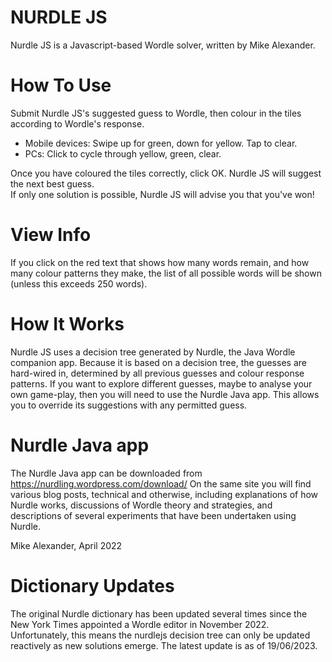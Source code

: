 NURDLE JS
=========

Nurdle JS is a Javascript-based Wordle solver, written by Mike Alexander.

How To Use
==========
Submit Nurdle JS's suggested guess to Wordle, then colour in the tiles according to Wordle's response.
<ul><li>Mobile devices: Swipe up for green, down for yellow. Tap to clear.</li>
<li>PCs: Click to cycle through yellow, green, clear.</li></ul>
Once you have coloured the tiles correctly, click OK. Nurdle JS will suggest the next best guess.
<br />If only one solution is possible, Nurdle JS will advise you that you've won!

View Info
=========
If you click on the red text that shows how many words remain, and how many colour patterns 
they make, the list of all possible words will be shown (unless this exceeds 250 words).

How It Works
============
Nurdle JS uses a decision tree generated by Nurdle, the Java Wordle companion app. Because it is
based on a decision tree, the guesses are hard-wired in, determined by all previous guesses and colour
response patterns. If you want to explore different guesses, maybe to analyse your own game-play,
then you will need to use the Nurdle Java app. This allows you to override its suggestions with any
permitted guess.

Nurdle Java app
===============
The Nurdle Java app can be downloaded from https://nurdling.wordpress.com/download/
On the same site you will find various blog posts, technical and otherwise, including explanations of
how Nurdle works, discussions of Wordle theory and strategies, and descriptions of several
experiments that have been undertaken using Nurdle.

Mike Alexander, April 2022

Dictionary Updates
==================
The original Nurdle dictionary has been updated several times since the New York Times appointed a Wordle
editor in November 2022. Unfortunately, this means the nurdlejs decision tree can only be updated reactively
as new solutions emerge. The latest update is as of 19/06/2023.
